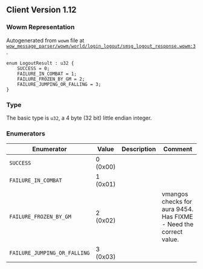 ## Client Version 1.12

### Wowm Representation

Autogenerated from `wowm` file at [`wow_message_parser/wowm/world/login_logout/smsg_logout_response.wowm:3`](https://github.com/gtker/wow_messages/tree/main/wow_message_parser/wowm/world/login_logout/smsg_logout_response.wowm#L3).
```rust,ignore
enum LogoutResult : u32 {
    SUCCESS = 0;
    FAILURE_IN_COMBAT = 1;
    FAILURE_FROZEN_BY_GM = 2;
    FAILURE_JUMPING_OR_FALLING = 3;
}
```
### Type
The basic type is `u32`, a 4 byte (32 bit) little endian integer.
### Enumerators
| Enumerator | Value  | Description | Comment |
| --------- | -------- | ----------- | ------- |
| `SUCCESS` | 0 (0x00) |  |  |
| `FAILURE_IN_COMBAT` | 1 (0x01) |  |  |
| `FAILURE_FROZEN_BY_GM` | 2 (0x02) |  | vmangos checks for aura 9454. Has FIXME - Need the correct value. |
| `FAILURE_JUMPING_OR_FALLING` | 3 (0x03) |  |  |
